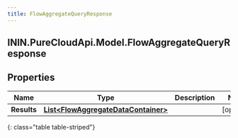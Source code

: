 ```yaml
---
title: FlowAggregateQueryResponse
---
```

## ININ.PureCloudApi.Model.FlowAggregateQueryResponse

## Properties

|Name | Type | Description | Notes|
|------------ | ------------- | ------------- | -------------|
| **Results** | [**List&lt;FlowAggregateDataContainer&gt;**](FlowAggregateDataContainer.html) |  | [optional] |
{: class="table table-striped"}



